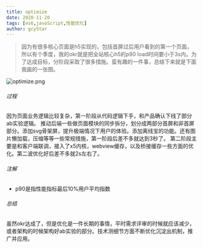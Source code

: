 ```yaml
---
title: optimize
date: 2020-11-20
tags: [es6,javaScript,性能优化]
author: gcyStar
---
```

>  因为有很多核心页面是h5实现的，包括首屏过后用户看到的第一个页面，所以有个季度，我的okr就是把全站核心h5的p90 load时间要小于3s内。为了达成目标，分阶段采取了很多措施。蛮有趣的一件事，总结下来就是下面我画的一张图。


![optimize.png](/images/optimize.png)
###### 过程
因为页面业务逻辑比较复杂，第一阶段从代码逻辑下手，和产品确认下线了部分ab实验逻辑。 推动后端一些做页面模块的同步拆分，划分成两部分首屏和非首屏部分。添加svg骨架屏，提升极端情况下用户的体验。添加离线宝的功能。还有图片懒加载，压缩等等一些常规措施，第一阶段后差不多就达到3秒了。 第二阶段主要是和客户端联调，接入了x5内核，webview缓存，以及桥接缓存一些方面的优化。第二波优化好后差不多就2s左右了。
###### 注解

* p90是指性能指标最后10%用户平均指数

###### 总结
虽然okr达成了，但是优化是一件长期的事情，平时需求评审的时候就应该减少，或者架构的时候架构好ab实验的部分。技术测细节方面不断优化沉淀出机制，推广并应用。



 
 
 
 
 
 
 
 
 
 
 